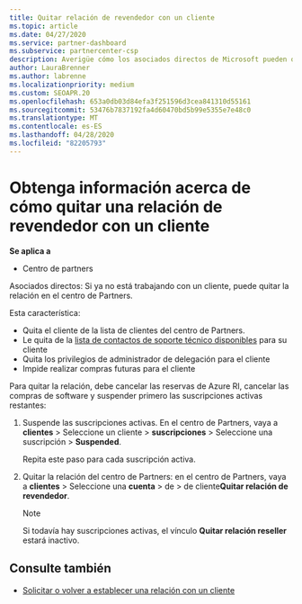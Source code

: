```yaml
---
title: Quitar relación de revendedor con un cliente
ms.topic: article
ms.date: 04/27/2020
ms.service: partner-dashboard
ms.subservice: partnercenter-csp
description: Averigüe cómo los asociados directos de Microsoft pueden quitar clientes de su lista, quitar privilegios de administrador delegados y dejar de ofrecer soporte técnico o comprar para un cliente.
author: LauraBrenner
ms.author: labrenne
ms.localizationpriority: medium
ms.custom: SEOAPR.20
ms.openlocfilehash: 653a0db03d84efa3f251596d3cea841310d55161
ms.sourcegitcommit: 53476b7837192fa4d60470bd5b99e5355e7e48c0
ms.translationtype: MT
ms.contentlocale: es-ES
ms.lasthandoff: 04/28/2020
ms.locfileid: "82205793"
---
```

# <a name="learn-how-to-remove-a-reseller-relationship-with-a-customer"></a>Obtenga información acerca de cómo quitar una relación de revendedor con un cliente

**Se aplica a**

- Centro de partners

Asociados directos: Si ya no está trabajando con un cliente, puede quitar la relación en el centro de Partners.

Esta característica:
- Quita el cliente de la lista de clientes del centro de Partners.
- Le quita de la [lista de contactos de soporte técnico disponibles](assign-support-contacts.md) para su cliente
- Quita los privilegios de administrador de delegación para el cliente
- Impide realizar compras futuras para el cliente

Para quitar la relación, debe cancelar las reservas de Azure RI, cancelar las compras de software y suspender primero las suscripciones activas restantes:
1. Suspende las suscripciones activas. En el centro de Partners, vaya a **clientes** > Seleccione un cliente > **suscripciones** > Seleccione una suscripción > **Suspended**. 

   Repita este paso para cada suscripción activa.

2. Quitar la relación del centro de Partners: en el centro de Partners, vaya a **clientes** > Seleccione una **cuenta** > de > de cliente**Quitar relación de revendedor**.

   > [!NOTE]
   > Si todavía hay suscripciones activas, el vínculo **Quitar relación reseller** estará inactivo.

## <a name="see-also"></a>Consulte también

- [Solicitar o volver a establecer una relación con un cliente](request-a-relationship-with-a-customer.md)
